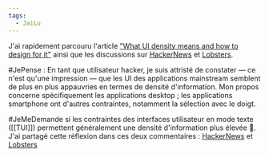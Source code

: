 ```yaml
---
tags:
  - JaiLu
---
```

J'ai rapidement parcouru l'article ["What UI density means and how to design for it"](https://matthewstrom.com/writing/ui-density/) ainsi que les discussions sur [HackerNews](https://news.ycombinator.com/item?id=40428386) et [Lobsters](https://matthewstrom.com/writing/ui-density/).

#JePense : En tant que utilisateur hacker, je suis attristé de constater — ce n'est qu'une impression — que les UI des applications mainstream semblent de plus en plus appauvries en termes de densité d'information. Mon propos concerne spécifiquement les applications desktop ; les applications smartphone ont d'autres contraintes, notamment la sélection avec le doigt.

#JeMeDemande si les contraintes des interfaces utilisateur en mode texte ([[TUI]]) permettent généralement une densité d'information plus élevée 🤔.  
J'ai partagé cette réflexion dans ces deux commentaires : [HackerNews](https://news.ycombinator.com/item?id=40439151) et [Lobsters](https://lobste.rs/s/vth55u/ui_density#c_vhu8kz)